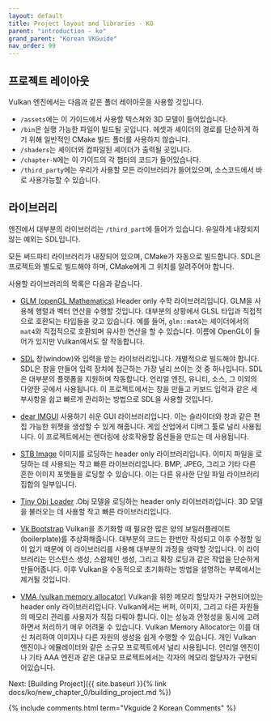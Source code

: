 ```yaml
---
layout: default
title: Project layout and libraries - KO
parent: "introduction - ko"
grand_parent: "Korean VKGuide"
nav_order: 99
---
```


## 프로젝트 레이아웃

Vulkan 엔진에서는 다음과 같은 폴더 레이아웃을 사용할 것입니다.

- `/assets`에는 이 가이드에서 사용할 텍스쳐와 3D 모델이 들어있습니다.
- `/bin`은 실행 가능한 파일이 빌드될 곳입니다. 에셋과 셰이더의 경로를 단순하게 하기 위해 일반적인 CMake 빌드 폴더를 사용하지 않습니다.
- `/shaders`는 셰이더와 컴파일된 셰이더가 출력될 곳입니다.
- `/chapter-N`에는 이 가이드의 각 챕터의 코드가 들어있습니다.
- `/third_party`에는 우리가 사용할 모든 라이브러리가 들어있으며, 소스코드에서 바로 사용가능할 수 있습니다. 

## 라이브러리

엔진에서 대부분의 라이브러리는 `/third_part`에 들어가 있습니다. 유일하게 내장되지 않는 예외는 SDL입니다.

모든 써드파티 라이브러리가 내장되어 있으며, CMake가 자동으로 빌드합니다. SDL은 프로젝트와 별도로 빌드해야 하며, CMake에게 그 위치를 알려주어야 합니다. 

사용할 라이브러리의 목록은 다음과 같습니다.
- [GLM (openGL Mathematics)](https://github.com/g-truc/glm) Header only 수학 라이브러리입니다. GLM을 사용해 행렬과 벡터 연산을 수행할 것입니다. 대부분의 상황에서 GLSL 타입과 직접적으로 호환되는 타입들을 갖고 있습니다. 예를 들어, `glm::mat4`는 셰이더에서의 `mat4`와 직접적으로 호환되며 유사한 연산을 할 수 있습니다. 이름에 OpenGL이 들어가 있지만 Vulkan에서도 잘 작동합니다.

- [SDL](https://www.libsdl.org/) 창(window)와 입력을 받는 라이브러리입니다. 개별적으로 빌드해야 합니다. SDL은 창을 만들어 입력 장치에 접근하는 가장 널리 쓰이는 것 중 하나입니다. SDL은 대부분의 플랫폼을 지원하며 작동합니다. 언리얼 엔진, 유니티, 소스, 그 이외의 다양한 곳에서 사용됩니다. 이 프로젝트에서는 창을 만들고 키보드 입력과 같은 세부사항을 쉽고 빠르게 관리하는 방법으로 SDL을 사용할 것입니다.

- [dear IMGUI](https://github.com/ocornut/imgui) 사용하기 쉬운 GUI 라이브러리입니다. 이는 슬라이더와 창과 같은 편집 가능한 위젯을 생성할 수 있게 해줍니다. 게임 산업에서 디버그 툴로 널리 사용됩니다. 이 프로젝트에서는 렌더링에 상호작용할 옵션들을 만드는 데 사용됩니다.

- [STB Image](https://github.com/nothings/stb) 이미지를 로딩하는 header only 라이브러리입니다. 이미지 파일을 로딩하는 데 사용되는 작고 빠른 라이브러리입니다. BMP, JPEG, 그리고 기타 다른 흔한 이미지 포맷들을 로딩할 수 있습니다. 이는 다른 유사한 단일 파일 라이브러리 집합의 일부입니다.

- [Tiny Obj Loader](https://github.com/tinyobjloader/tinyobjloader) .Obj 모델을 로딩하는 header only 라이브러리입니다. 3D 모델을 불러오는 데 사용할 작고 빠른 라이브러리입니다. 

- [Vk Bootstrap](https://github.com/charles-lunarg/vk-bootstrap/blob/master/src/VkBootstrap.cpp) Vulkan을 초기화할 때 필요한 많은 양의 보일러플레이트(boilerplate)를 추상화해줍니다. 대부분의 코드는 한번만 작성되고 이후 수정할 일이 없기 때문에 이 라이브러리를 사용해 대부분의 과정을 생략할 것입니다. 이 라이브러리는 인스턴스 생성, 스왑체인 생성, 그리고 확장 로딩과 같은 작업을 단순하게 만들어줍니다. 이후 Vulkan을 수동적으로 초기화하는 방법을 설명하는 부록에서는 제거될 것입니다.

- [VMA (vulkan memory allocator)](https://github.com/GPUOpen-LibrariesAndSDKs/VulkanMemoryAllocator) Vulkan을 위한 메모리 할당자가 구현되어있는 header only 라이브러리입니다. Vulkan에서는 버퍼, 이미지, 그리고 다른 자원들의 메모리 관리를 사용자가 직접 다뤄야 합니다. 이는 성능과 안정성을 동시에 고려하면서 처리하기 매우 어려울 수 있습니다. Vulkan Memory Allocator는 이를 대신 처리하여 이미지나 다른 자원의 생성을 쉽게 수행할 수 있습니다. 개인 Vulkan 엔진이나 에뮬레이터와 같은 소규모 프로젝트에서 널리 사용됩니다. 언리얼 엔진이나 기타 AAA 엔진과 같은 대규모 프로젝트에서는 각자의 메모리 할당자가 구현되어있습니다.

Next: [Building Project]({{ site.baseurl }}{% link docs/ko/new_chapter_0/building_project.md %})


{% include comments.html term="Vkguide 2 Korean Comments" %}

